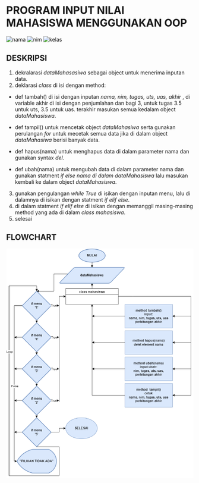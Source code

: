 # **PROGRAM INPUT NILAI MAHASISWA MENGGUNAKAN OOP**

![nama](https://img.shields.io/badge/nama-mirnawati-red.svg)
![nim](https://img.shields.io/badge/nim-312110544-blue.svg)
![kelas](https://img.shields.io/badge/nim-TI.21.C5-red.svg)

## **DESKRIPSI**

1. dekralarasi _dataMahasasiwa_ sebagai object untuk menerima inputan data.
2. deklarasi _class_ di isi dengan method:

- def tambah() di isi dengan inputan _nama, nim, tugas, uts, uas, akhir_ , di variable akhir di isi dengan penjumlahan dan bagi 3, untuk tugas 3.5 untuk uts, 3.5 untuk uas. terakhir masukan semua kedalam object _dataMahasiswa_.

- def tampil() untuk mencetak object _dataMahasiwa_ serta gunakan perulangan _for_ untuk mecetak semua data jika di dalam object _dataMahasiwa_ berisi banyak data.
- def hapus(nama) untuk menghapus data di dalam parameter nama dan gunakan syntax _del_.
- def ubah(nama) untuk mengubah data di dalam parameter nama dan gunakan statment _if else nama di dalam dataMahasiswa_ lalu masukan kembali ke dalam object _dataMahasiswa_.

3. gunakan pengulangan _while True_ di isikan dengan inputan menu, lalu di dalamnya di isikan dengan statment _if elif else_.
4. di dalam statment _if elif else_ di isikan dengan memanggil masing-masing method yang ada di dalam _class mahasiswa_.
5. selesai

## **FLOWCHART**

![mirna](media/flowchart.png)
